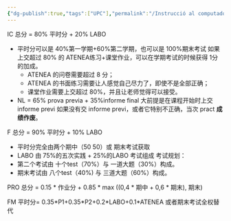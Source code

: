```yaml
---
{"dg-publish":true,"tags":["UPC"],"permalink":"/Instrucció al computador/分数计算/","dgPassFrontmatter":true,"created":"2024-11-12T23:41:48.659+01:00","updated":"2024-11-18T14:42:12.548+01:00"}
---
```



IC
总分 = 80% 平时分 + 20% LABO
- 平时分可以是 40%第一学期+60%第二学期，也可以是 100%期末考试
	如果上交超过 80% 的 ATENEA练习+课堂作业，可以在学期考试的时候获得 1分 的加成。
	- ATENEA 的问卷需要超过 8 分；
	- ATENEA 的书面练习需要让人感觉自己尽力了，即使不是全部正确；
	- 课堂作业需要上交超过 80%，并且让老师觉得可以接受。
- NL = 65% prova previa + 35%informe final 
	大前提是在课程开始时上交 informe previ
	如果没有交 informe previ，或者它特别不正确，当次 pract **成绩作废**。


F
总分 = 90% 平时分 + 10% LABO
- 平时分完全由两个期中（50 50）或 期末考试获取
- LABO 由 75%的五次实践 + 25%的LABO 考试组成
考试规划：
- 第二个考试由 十个test（70%）与 一道大题（30%）构成。
- 期末考试由 八个test（40%) 与 三道大题（60%）构成。


PRO
总分 = 0.15 * 作业分 + 0.85 * max ((0,4 * 期中 + 0,6 * 期末), 期末)


FM
平时分= 0.35\*P1+0.35\*P2+0.2\*LABO+0.1\*ATENEA
或者期末考试全权替代







